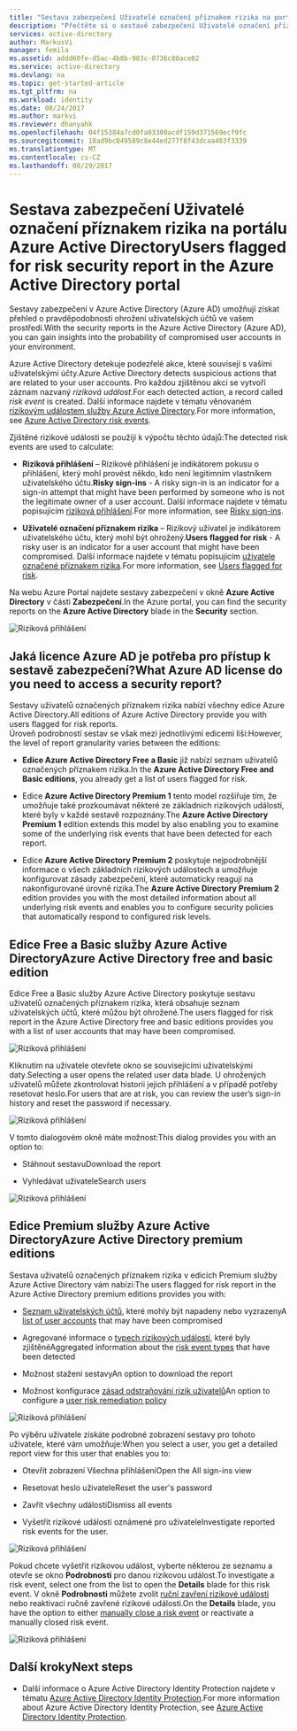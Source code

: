 ```yaml
---
title: "Sestava zabezpečení Uživatelé označení příznakem rizika na portálu Azure Active Directory | Dokumentace Microsoftu"
description: "Přečtěte si o sestavě zabezpečení Uživatelé označení příznakem rizika na portálu Azure Active Directory"
services: active-directory
author: MarkusVi
manager: femila
ms.assetid: addd60fe-d5ac-4b8b-983c-0736c80ace02
ms.service: active-directory
ms.devlang: na
ms.topic: get-started-article
ms.tgt_pltfrm: na
ms.workload: identity
ms.date: 08/24/2017
ms.author: markvi
ms.reviewer: dhanyahk
ms.openlocfilehash: 04f15384a7cd0fa03300acdf159d371569ecf9fc
ms.sourcegitcommit: 18ad9bc049589c8e44ed277f8f43dcaa483f3339
ms.translationtype: MT
ms.contentlocale: cs-CZ
ms.lasthandoff: 08/29/2017
---
```

# <a name="users-flagged-for-risk-security-report-in-the-azure-active-directory-portal"></a><span data-ttu-id="8cb0e-103">Sestava zabezpečení Uživatelé označení příznakem rizika na portálu Azure Active Directory</span><span class="sxs-lookup"><span data-stu-id="8cb0e-103">Users flagged for risk security report in the Azure Active Directory portal</span></span>

<span data-ttu-id="8cb0e-104">Sestavy zabezpečení v Azure Active Directory (Azure AD) umožňují získat přehled o pravděpodobnosti ohrožení uživatelských účtů ve vašem prostředí.</span><span class="sxs-lookup"><span data-stu-id="8cb0e-104">With the security reports in the Azure Active Directory (Azure AD), you can gain insights into the probability of compromised user accounts in your environment.</span></span> 

<span data-ttu-id="8cb0e-105">Azure Active Directory detekuje podezřelé akce, které souvisejí s vašimi uživatelskými účty.</span><span class="sxs-lookup"><span data-stu-id="8cb0e-105">Azure Active Directory detects suspicious actions that are related to your user accounts.</span></span> <span data-ttu-id="8cb0e-106">Pro každou zjištěnou akci se vytvoří záznam nazvaný *riziková událost*.</span><span class="sxs-lookup"><span data-stu-id="8cb0e-106">For each detected action, a record called *risk event* is created.</span></span> <span data-ttu-id="8cb0e-107">Další informace najdete v tématu věnovaném [rizikovým událostem služby Azure Active Directory](active-directory-identity-protection-risk-events.md).</span><span class="sxs-lookup"><span data-stu-id="8cb0e-107">For more information, see [Azure Active Directory risk events](active-directory-identity-protection-risk-events.md).</span></span> 

<span data-ttu-id="8cb0e-108">Zjištěné rizikové události se použijí k výpočtu těchto údajů:</span><span class="sxs-lookup"><span data-stu-id="8cb0e-108">The detected risk events are used to calculate:</span></span>

- <span data-ttu-id="8cb0e-109">**Riziková přihlášení** – Rizikové přihlášení je indikátorem pokusu o přihlášení, který mohl provést někdo, kdo není legitimním vlastníkem uživatelského účtu.</span><span class="sxs-lookup"><span data-stu-id="8cb0e-109">**Risky sign-ins** - A risky sign-in is an indicator for a sign-in attempt that might have been performed by someone who is not the legitimate owner of a user account.</span></span> <span data-ttu-id="8cb0e-110">Další informace najdete v tématu popisujícím [riziková přihlášení](active-directory-identityprotection.md#risky-sign-ins).</span><span class="sxs-lookup"><span data-stu-id="8cb0e-110">For more information, see [Risky sign-ins](active-directory-identityprotection.md#risky-sign-ins).</span></span> 

- <span data-ttu-id="8cb0e-111">**Uživatelé označení příznakem rizika** – Rizikový uživatel je indikátorem uživatelského účtu, který mohl být ohrožený.</span><span class="sxs-lookup"><span data-stu-id="8cb0e-111">**Users flagged for risk** - A risky user is an indicator for a user account that might have been compromised.</span></span> <span data-ttu-id="8cb0e-112">Další informace najdete v tématu popisujícím [uživatele označené příznakem rizika](active-directory-identityprotection.md#users-flagged-for-risk).</span><span class="sxs-lookup"><span data-stu-id="8cb0e-112">For more information, see [Users flagged for risk](active-directory-identityprotection.md#users-flagged-for-risk).</span></span>  

<span data-ttu-id="8cb0e-113">Na webu Azure Portal najdete sestavy zabezpečení v okně **Azure Active Directory** v části **Zabezpečení**.</span><span class="sxs-lookup"><span data-stu-id="8cb0e-113">In the Azure portal, you can find the security reports on the **Azure Active Directory** blade in the **Security** section.</span></span>  

![Riziková přihlášení](./media/active-directory-reporting-security-user-at-risk/10.png)



## <a name="what-azure-ad-license-do-you-need-to-access-a-security-report"></a><span data-ttu-id="8cb0e-115">Jaká licence Azure AD je potřeba pro přístup k sestavě zabezpečení?</span><span class="sxs-lookup"><span data-stu-id="8cb0e-115">What Azure AD license do you need to access a security report?</span></span>  

<span data-ttu-id="8cb0e-116">Sestavy uživatelů označených příznakem rizika nabízí všechny edice Azure Active Directory.</span><span class="sxs-lookup"><span data-stu-id="8cb0e-116">All editions of Azure Active Directory provide you with users flagged for risk reports.</span></span>  
<span data-ttu-id="8cb0e-117">Úroveň podrobností sestav se však mezi jednotlivými edicemi liší:</span><span class="sxs-lookup"><span data-stu-id="8cb0e-117">However, the level of report granularity varies between the editions:</span></span> 

- <span data-ttu-id="8cb0e-118">**Edice Azure Active Directory Free a Basic** již nabízí seznam uživatelů označených příznakem rizika.</span><span class="sxs-lookup"><span data-stu-id="8cb0e-118">In the **Azure Active Directory Free and Basic editions**, you already get a list of users flagged for risk.</span></span> 

- <span data-ttu-id="8cb0e-119">Edice **Azure Active Directory Premium 1** tento model rozšiřuje tím, že umožňuje také prozkoumávat některé ze základních rizikových událostí, které byly v každé sestavě rozpoznány.</span><span class="sxs-lookup"><span data-stu-id="8cb0e-119">The **Azure Active Directory Premium 1** edition extends this model by also enabling you to examine some of the underlying risk events that have been detected for each report.</span></span> 

- <span data-ttu-id="8cb0e-120">Edice **Azure Active Directory Premium 2** poskytuje nejpodrobnější informace o všech základních rizikových událostech a umožňuje konfigurovat zásady zabezpečení, které automaticky reagují na nakonfigurované úrovně rizika.</span><span class="sxs-lookup"><span data-stu-id="8cb0e-120">The **Azure Active Directory Premium 2** edition provides you with the most detailed information about all underlying risk events and enables you to configure security policies that automatically respond to configured risk levels.</span></span>



## <a name="azure-active-directory-free-and-basic-edition"></a><span data-ttu-id="8cb0e-121">Edice Free a Basic služby Azure Active Directory</span><span class="sxs-lookup"><span data-stu-id="8cb0e-121">Azure Active Directory free and basic edition</span></span>

<span data-ttu-id="8cb0e-122">Edice Free a Basic služby Azure Active Directory poskytuje sestavu uživatelů označených příznakem rizika, která obsahuje seznam uživatelských účtů, které můžou být ohrožené.</span><span class="sxs-lookup"><span data-stu-id="8cb0e-122">The users flagged for risk report in the Azure Active Directory free and basic editions provides you with a list of user accounts that may have been compromised.</span></span> 


![Riziková přihlášení](./media/active-directory-reporting-security-user-at-risk/03.png)

<span data-ttu-id="8cb0e-124">Kliknutím na uživatele otevřete okno se souvisejícími uživatelskými daty.</span><span class="sxs-lookup"><span data-stu-id="8cb0e-124">Selecting a user opens the related user data blade.</span></span>
<span data-ttu-id="8cb0e-125">U ohrožených uživatelů můžete zkontrolovat historii jejich přihlášení a v případě potřeby resetovat heslo.</span><span class="sxs-lookup"><span data-stu-id="8cb0e-125">For users that are at risk, you can review the user’s sign-in history and reset the password if necessary.</span></span>

![Riziková přihlášení](./media/active-directory-reporting-security-user-at-risk/46.png)


<span data-ttu-id="8cb0e-127">V tomto dialogovém okně máte možnost:</span><span class="sxs-lookup"><span data-stu-id="8cb0e-127">This dialog provides you with an option to:</span></span>

- <span data-ttu-id="8cb0e-128">Stáhnout sestavu</span><span class="sxs-lookup"><span data-stu-id="8cb0e-128">Download the report</span></span>

- <span data-ttu-id="8cb0e-129">Vyhledávat uživatele</span><span class="sxs-lookup"><span data-stu-id="8cb0e-129">Search users</span></span>

![Riziková přihlášení](./media/active-directory-reporting-security-user-at-risk/16.png)


## <a name="azure-active-directory-premium-editions"></a><span data-ttu-id="8cb0e-131">Edice Premium služby Azure Active Directory</span><span class="sxs-lookup"><span data-stu-id="8cb0e-131">Azure Active Directory premium editions</span></span>

<span data-ttu-id="8cb0e-132">Sestava uživatelů označených příznakem rizika v edicích Premium služby Azure Active Directory vám nabízí:</span><span class="sxs-lookup"><span data-stu-id="8cb0e-132">The users flagged for risk report in the Azure Active Directory premium editions provides you with:</span></span>

- <span data-ttu-id="8cb0e-133">[Seznam uživatelských účtů](active-directory-identityprotection.md#users-flagged-for-risk), které mohly být napadeny nebo vyzrazeny</span><span class="sxs-lookup"><span data-stu-id="8cb0e-133">A [list of user accounts](active-directory-identityprotection.md#users-flagged-for-risk) that may have been compromised</span></span> 

- <span data-ttu-id="8cb0e-134">Agregované informace o [typech rizikových událostí](active-directory-identity-protection-risk-events.md), které byly zjištěné</span><span class="sxs-lookup"><span data-stu-id="8cb0e-134">Aggregated information about the [risk event types](active-directory-identity-protection-risk-events.md) that have been detected</span></span>

- <span data-ttu-id="8cb0e-135">Možnost stažení sestavy</span><span class="sxs-lookup"><span data-stu-id="8cb0e-135">An option to download the report</span></span>

- <span data-ttu-id="8cb0e-136">Možnost konfigurace [zásad odstraňování rizik uživatelů](active-directory-identityprotection.md#user-risk-security-policy)</span><span class="sxs-lookup"><span data-stu-id="8cb0e-136">An option to configure a [user risk remediation policy](active-directory-identityprotection.md#user-risk-security-policy)</span></span>  


![Riziková přihlášení](./media/active-directory-reporting-security-user-at-risk/71.png)

<span data-ttu-id="8cb0e-138">Po výběru uživatele získáte podrobné zobrazení sestavy pro tohoto uživatele, které vám umožňuje:</span><span class="sxs-lookup"><span data-stu-id="8cb0e-138">When you select a user, you get a detailed report view for this user that enables you to:</span></span>

- <span data-ttu-id="8cb0e-139">Otevřít zobrazení Všechna přihlášení</span><span class="sxs-lookup"><span data-stu-id="8cb0e-139">Open the All sign-ins view</span></span>

- <span data-ttu-id="8cb0e-140">Resetovat heslo uživatele</span><span class="sxs-lookup"><span data-stu-id="8cb0e-140">Reset the user's password</span></span>

- <span data-ttu-id="8cb0e-141">Zavřít všechny události</span><span class="sxs-lookup"><span data-stu-id="8cb0e-141">Dismiss all events</span></span>

- <span data-ttu-id="8cb0e-142">Vyšetřit rizikové události oznámené pro uživatele</span><span class="sxs-lookup"><span data-stu-id="8cb0e-142">Investigate reported risk events for the user.</span></span> 


![Riziková přihlášení](./media/active-directory-reporting-security-user-at-risk/324.png)


<span data-ttu-id="8cb0e-144">Pokud chcete vyšetřit rizikovou událost, vyberte některou ze seznamu a otevře se okno **Podrobnosti** pro danou rizikovou událost.</span><span class="sxs-lookup"><span data-stu-id="8cb0e-144">To investigate a risk event, select one from the list to open the **Details** blade for this risk event.</span></span> <span data-ttu-id="8cb0e-145">V okně **Podrobnosti** můžete zvolit [ruční zavření rizikové události](active-directory-identityprotection.md#closing-risk-events-manually) nebo reaktivaci ručně zavřené rizikové události.</span><span class="sxs-lookup"><span data-stu-id="8cb0e-145">On the **Details** blade, you have the option to either [manually close a risk event](active-directory-identityprotection.md#closing-risk-events-manually) or reactivate a manually closed risk event.</span></span> 


![Riziková přihlášení](./media/active-directory-reporting-security-user-at-risk/325.png)



## <a name="next-steps"></a><span data-ttu-id="8cb0e-147">Další kroky</span><span class="sxs-lookup"><span data-stu-id="8cb0e-147">Next steps</span></span>

- <span data-ttu-id="8cb0e-148">Další informace o Azure Active Directory Identity Protection najdete v tématu [Azure Active Directory Identity Protection](active-directory-identityprotection.md).</span><span class="sxs-lookup"><span data-stu-id="8cb0e-148">For more information about Azure Active Directory Identity Protection, see [Azure Active Directory Identity Protection](active-directory-identityprotection.md).</span></span>

